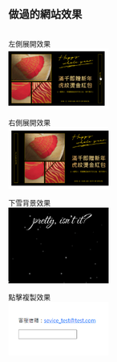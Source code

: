 ## 做過的網站效果

</br>
<span>左側展開效果</span></br>
<img src="https://raw.githubusercontent.com/layla4131/Web_function/main/images/gif/left_pop.gif" width="200"></br>

<span>右側展開效果</span></br>
<img src="https://raw.githubusercontent.com/layla4131/Web_function/main/images/gif/right_pop.gif" width="200"></br>

<span>下雪背景效果</span></br>
<img src="https://raw.githubusercontent.com/layla4131/Web_function/main/images/snow.gif" width="200"></br>
       
<span>點擊複製效果</span></br>
<img src="https://raw.githubusercontent.com/layla4131/Web_function/main/images/clickCopy.gif" width="200"></br>
